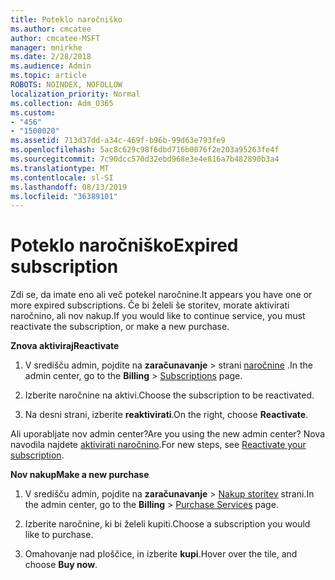 ```yaml
---
title: Poteklo naročniško
ms.author: cmcatee
author: cmcatee-MSFT
manager: mnirkhe
ms.date: 2/28/2018
ms.audience: Admin
ms.topic: article
ROBOTS: NOINDEX, NOFOLLOW
localization_priority: Normal
ms.collection: Adm_O365
ms.custom:
- "456"
- "1500020"
ms.assetid: 713d37dd-a34c-469f-b96b-99d63e793fe9
ms.openlocfilehash: 5ac8c629c98f6dbd716b0076f2e203a95263fe4f
ms.sourcegitcommit: 7c90dcc570d32ebd968e3e4e816a7b482890b3a4
ms.translationtype: MT
ms.contentlocale: sl-SI
ms.lasthandoff: 08/13/2019
ms.locfileid: "36389101"
---
```

# <a name="expired-subscription"></a><span data-ttu-id="59c25-102">Poteklo naročniško</span><span class="sxs-lookup"><span data-stu-id="59c25-102">Expired subscription</span></span>

<span data-ttu-id="59c25-103">Zdi se, da imate eno ali več potekel naročnine.</span><span class="sxs-lookup"><span data-stu-id="59c25-103">It appears you have one or more expired subscriptions.</span></span> <span data-ttu-id="59c25-104">Če bi želeli še storitev, morate aktivirati naročnino, ali nov nakup.</span><span class="sxs-lookup"><span data-stu-id="59c25-104">If you would like to continue service, you must reactivate the subscription, or make a new purchase.</span></span>
  
<span data-ttu-id="59c25-105">**Znova aktiviraj**</span><span class="sxs-lookup"><span data-stu-id="59c25-105">**Reactivate**</span></span>
  
1. <span data-ttu-id="59c25-106">V središču admin, pojdite na **zaračunavanje** \> strani [naročnine](https://go.microsoft.com/fwlink/p/?linkid=842054) .</span><span class="sxs-lookup"><span data-stu-id="59c25-106">In the admin center, go to the **Billing** \> [Subscriptions](https://go.microsoft.com/fwlink/p/?linkid=842054) page.</span></span>

2. <span data-ttu-id="59c25-107">Izberite naročnine na aktivi.</span><span class="sxs-lookup"><span data-stu-id="59c25-107">Choose the subscription to be reactivated.</span></span>

3. <span data-ttu-id="59c25-108">Na desni strani, izberite **reaktivirati**.</span><span class="sxs-lookup"><span data-stu-id="59c25-108">On the right, choose **Reactivate**.</span></span>

<span data-ttu-id="59c25-109">Ali uporabljate nov admin center?</span><span class="sxs-lookup"><span data-stu-id="59c25-109">Are you using the new admin center?</span></span> <span data-ttu-id="59c25-110">Nova navodila najdete [aktivirati naročnino](https://docs.microsoft.com/en-us/office365/admin/subscriptions-and-billing/reactivate-your-subscription).</span><span class="sxs-lookup"><span data-stu-id="59c25-110">For new steps, see [Reactivate your subscription](https://docs.microsoft.com/en-us/office365/admin/subscriptions-and-billing/reactivate-your-subscription).</span></span>

<span data-ttu-id="59c25-111">**Nov nakup**</span><span class="sxs-lookup"><span data-stu-id="59c25-111">**Make a new purchase**</span></span>
  
1. <span data-ttu-id="59c25-112">V središču admin, pojdite na **zaračunavanje** \> [Nakup storitev](https://go.microsoft.com/fwlink/p/?linkid=868433) strani.</span><span class="sxs-lookup"><span data-stu-id="59c25-112">In the admin center, go to the **Billing** \> [Purchase Services](https://go.microsoft.com/fwlink/p/?linkid=868433) page.</span></span>

2. <span data-ttu-id="59c25-113">Izberite naročnine, ki bi želeli kupiti.</span><span class="sxs-lookup"><span data-stu-id="59c25-113">Choose a subscription you would like to purchase.</span></span>

3. <span data-ttu-id="59c25-114">Omahovanje nad ploščice, in izberite **kupi**.</span><span class="sxs-lookup"><span data-stu-id="59c25-114">Hover over the tile, and choose **Buy now**.</span></span>